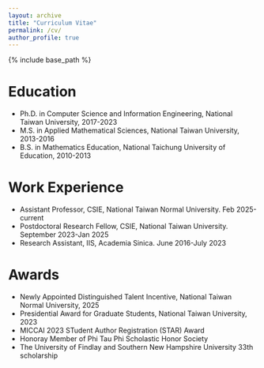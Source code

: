 ```yaml
---
layout: archive
title: "Curriculum Vitae"
permalink: /cv/
author_profile: true
---
```


{% include base_path %}

Education
======

* Ph.D. in Computer Science and Information Engineering, National Taiwan University, 2017-2023
* M.S. in Applied Mathematical Sciences, National Taiwan University, 2013-2016
* B.S. in Mathematics Education, National Taichung University of Education, 2010-2013

Work Experience
======
* Assistant Professor, CSIE, National Taiwan Normal University. Feb 2025-current  
* Postdoctoral Research Fellow, CSIE, National Taiwan University. September 2023-Jan 2025  
* Research Assistant, IIS, Academia Sinica. June 2016-July 2023  

Awards
======
* Newly Appointed Distinguished Talent Incentive, National Taiwan Normal University, 2025
* Presidential Award for Graduate Students, National Taiwan University, 2023
* MICCAI 2023 STudent Author Registration (STAR) Award
* Honoray Member of Phi Tau Phi Scholastic Honor Society
* The University of Findlay and Southern New Hampshire University 33th scholarship
